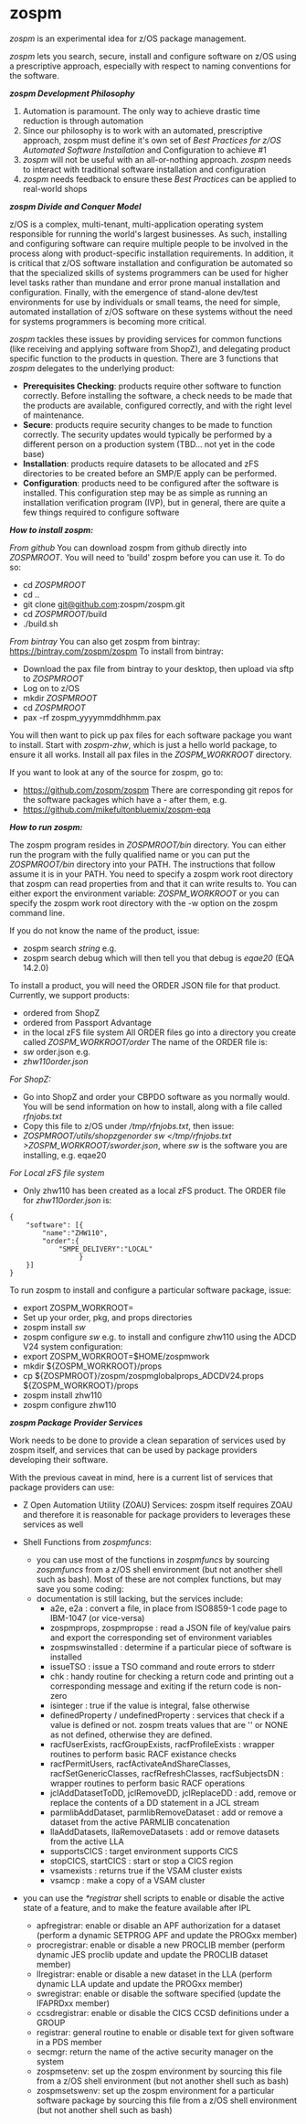 # zospm
_zospm_ is an experimental idea for z/OS package management.

_zospm_ lets you search, secure, install and configure software on z/OS using a prescriptive approach, 
especially with respect to naming conventions for the software. 

***zospm Development Philosophy***

1. Automation is paramount. The only way to achieve drastic time reduction is through automation
2. Since our philosophy is to work with an automated, prescriptive approach, zospm must define it's own set of 
_Best Practices for z/OS Automated Software Installation_ and Configuration to achieve #1  
3. _zospm_ will not be useful with an all-or-nothing approach. _zospm_ needs to interact with traditional 
software installation and configuration
4. _zospm_ needs feedback to ensure these _Best Practices_ can be applied to real-world shops

***zospm Divide and Conquer Model***

z/OS is a complex, multi-tenant, multi-application operating system responsible for running the world's largest businesses. 
As such, installing and configuring software can require multiple people to be involved in the process along with 
product-specific installation requirements. In addition, it is critical that z/OS software installation and configuration
be automated so that the specialized skills of systems programmers can be used for higher level tasks rather than mundane 
and error prone manual installation and configuration. Finally, with the emergence of stand-alone dev/test environments 
for use by individuals or small teams, the need for simple, automated installation of z/OS software on these systems 
without the need for systems programmers is becoming more critical. 

_zospm_ tackles these issues by providing services for common functions (like receiving and applying software from ShopZ), 
and delegating product specific function to the products in question. There are 3 functions that _zospm_ delegates 
to the underlying product:

- **Prerequisites Checking**: products require other software to function correctly. Before installing the software,
a check needs to be made that the products are available, configured correctly, and with the right level of maintenance.
- **Secure**: products require security changes to be made to function correctly. The security updates would typically 
be performed by a different person on a production system (TBD... not yet in the code base)
- **Installation**: products require datasets to be allocated and zFS directories to be created before an SMP/E apply 
can be performed. 
- **Configuration**: products need to be configured after the software is installed. This configuration step may be as 
simple as running an installation verification program (IVP), but in general, there are quite a few things required to
configure software

***How to install zospm:***

*From github*
You can download zospm from github directly into _ZOSPMROOT_. You will need to 'build' zospm before you can use it. To do so:
- cd _ZOSPMROOT_
- cd ..
- git clone git@github.com:zospm/zospm.git
- cd _ZOSPMROOT_/build
- ./build.sh

*From bintray*
You can also get zospm from bintray: https://bintray.com/zospm/zospm
To install from bintray:
- Download the pax file from bintray to your desktop, then upload via sftp to _ZOSPMROOT_
- Log on to z/OS
- mkdir _ZOSPMROOT_
- cd _ZOSPMROOT_
- pax -rf zospm_yyyymmddhhmm.pax

You will then want to pick up pax files for each software package you want to install. 
Start with _zospm-zhw_, which is just a hello world package, to ensure it all works. Install all pax files in the _ZOSPM\_WORKROOT_ directory. 

If you want to look at any of the source for zospm, go to:
- https://github.com/zospm/zospm
There are corresponding git repos for the software packages which have a -<sw> after them, e.g.
- https://github.com/mikefultonbluemix/zospm-eqa

***How to run zospm:***

The zospm program resides in _ZOSPMROOT/bin_ directory. You can either run the program with the fully qualified name or you can put the _ZOSPMROOT/bin_ directory into your PATH. The instructions that follow assume it is in your PATH. 
You need to specify a zospm work root directory that zospm can read properties from and that it can write results to. You can either export the environment variable: _ZOSPM\_WORKROOT_ or you can specify the zospm work root directory with the -w option on the zospm command line.

If you do not know the name of the product, issue:
- zospm search _string_
e.g.
- zospm search debug
which will then tell you that debug is _eqae20_ (EQA 14.2.0)

To install a product, you will need the ORDER JSON file for that product. 
Currently, we support products:
- ordered from ShopZ
- ordered from Passport Advantage
- in the local zFS file system
All ORDER files go into a directory you create called _ZOSPM\_WORKROOT/order_ 
The name of the ORDER file is: 
- _sw_ order.json
e.g.
- _zhw110order.json_

*For ShopZ:*
- Go into ShopZ and order your CBPDO software as you normally would. You will be send information on how to install, along with a file called _rfnjobs.txt_
- Copy this file to z/OS under _/tmp/rfnjobs.txt_, then issue:
- _ZOSPMROOT/utils/shopzgenorder sw </tmp/rfnjobs.txt >ZOSPM_WORKROOT/*sw*order.json_, where _sw_ is the software you are installing, e.g. eqae20

*For Local zFS file system*
- Only zhw110 has been created as a local zFS product. The ORDER file for _zhw110order.json_ is:
```
{
 	"software": [{
		"name":"ZHW110",
		"order":{
			"SMPE_DELIVERY":"LOCAL"
                 }
	}]
}
```


To run zospm to install and configure a particular software package, issue:
- export ZOSPM_WORKROOT=<root>
- Set up your order, pkg, and props directories
- zospm install _sw_
- zospm configure _sw_
e.g. to install and configure zhw110 using the ADCD V24 system configuration:
- export ZOSPM_WORKROOT=$HOME/zospmwork
- mkdir ${ZOSPM_WORKROOT}/props
- cp ${ZOSPMROOT}/zospm/zospmglobalprops_ADCDV24.props ${ZOSPM_WORKROOT}/props
- zospm install zhw110
- zospm configure zhw110

***zospm Package Provider Services***

Work needs to be done to provide a clean separation of services used by zospm itself, and services that can be used by package providers developing their software.

With the previous caveat in mind, here is a current list of services that package providers can use:
- Z Open Automation Utility (ZOAU) Services: zospm itself requires ZOAU and therefore it is reasonable for package providers to leverages these services as well
- Shell Functions from _zospmfuncs_:
   - you can use most of the functions in _zospmfuncs_ by sourcing _zospmfuncs_ from a z/OS shell environment (but not  another shell such as bash). Most of these are not complex functions, but may save you some coding:
   - documentation is still lacking, but the services include: 
      - a2e, e2a : convert a file, in place from ISO8859-1 code page to IBM-1047 (or vice-versa)
      - zospmprops, zospmpropse : read a JSON file of key/value pairs and export the corresponding set of environment variables
      - zospmswinstalled : determine if a particular piece of software is installed
      - issueTSO : issue a TSO command and route errors to stderr
      - chk : handy routine for checking a return code and printing out a corresponding message and exiting if the return code is non-zero
      - isinteger : true if the value is integral, false otherwise
      - definedProperty / undefinedProperty : services that check if a value is defined or not. zospm treats values that are '' or NONE as not defined, otherwise they are defined.
      - racfUserExists, racfGroupExists, racfProfileExists : wrapper routines to perform basic RACF existance checks
      - racfPermitUsers, racfActivateAndShareClasses, racfSetGenericClasses, racfRefreshClasses, racfSubjectsDN : wrapper routines to perform basic RACF operations
      - jclAddDatasetToDD, jclRemoveDD, jclReplaceDD : add, remove or replace the contents of a DD statement in a JCL stream
      - parmlibAddDataset, parmlibRemoveDataset : add or remove a dataset from the active PARMLIB concatenation
      - llaAddDatasets, llaRemoveDatasets : add or remove datasets from the active LLA
      - supportsCICS : target environment supports CICS
      - stopCICS, startCICS : start or stop a CICS region
      - vsamexists : returns true if the VSAM cluster exists
      - vsamcp : make a copy of a VSAM cluster 
      
- you can use the _\*registrar_ shell scripts to enable or disable the active state of a feature, and to make the feature available after IPL
  - apfregistrar: enable or disable an APF authorization for a dataset (perform a dynamic SETPROG APF and update the PROGxx member)
  - procregistrar: enable or disable a new PROCLIB member (perform dynamic JES proclib update and update the PROCLIB dataset member)
  - llregistrar: enable or disable a new dataset in the LLA (perform dynamic LLA update and update the PROGxx member)
  - swregistrar: enable or disable the software specified (update the IFAPRDxx member)
  - ccsdregistrar: enable or disable the CICS CCSD definitions under a GROUP 
  - registrar: general routine to enable or disable text for given software in a PDS member
  - secmgr: return the name of the active security manager on the system
  - zospmsetenv: set up the zospm environment by sourcing this file from a z/OS shell environment (but not another shell such as bash)
  - zospmsetswenv: set up the zospm environment for a particular software package by sourcing this file from a z/OS shell environment (but not another shell such as bash)
